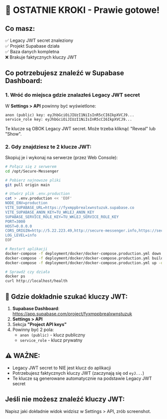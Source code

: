 # 🚀 OSTATNIE KROKI - Prawie gotowe!

## Co masz:
✅ Legacy JWT secret znaleziony  
✅ Projekt Supabase działa  
✅ Baza danych kompletna  
❌ Brakuje faktycznych kluczy JWT  

## Co potrzebujesz znaleźć w Supabase Dashboard:

### 1. Wróć do miejsca gdzie znalazłeś Legacy JWT secret

W **Settings > API** powinny być wyświetlone:

```
anon (public) key: eyJhbGciOiJIUzI1NiIsInR5cCI6IkpXVCJ9...
service_role key: eyJhbGciOiJIUzI1NiIsInR5cCI6IkpXVCJ9...
```

Te klucze są OBOK Legacy JWT secret. Może trzeba kliknąć "Reveal" lub "Show".

### 2. Gdy znajdziesz te 2 klucze JWT:

Skopiuj je i wykonaj na serwerze (przez Web Console):

```bash
# Połącz się z serwerem
cd /opt/Secure-Messenger

# Pobierz najnowsze pliki
git pull origin main

# Utwórz plik .env.production
cat > .env.production << 'EOF'
NODE_ENV=production
VITE_SUPABASE_URL=https://fyxmppbrealxwnstuzuk.supabase.co
VITE_SUPABASE_ANON_KEY=TU_WKLEJ_ANON_KEY
SUPABASE_SERVICE_ROLE_KEY=TU_WKLEJ_SERVICE_ROLE_KEY
PORT=3000
HOST=0.0.0.0
CORS_ORIGIN=http://5.22.223.49,http://secure-messenger.info,https://secure-messenger.info
LOG_LEVEL=info
EOF

# Restart aplikacji
docker-compose -f deployment/docker/docker-compose.production.yml down
docker-compose -f deployment/docker/docker-compose.production.yml build --no-cache
docker-compose -f deployment/docker/docker-compose.production.yml up -d

# Sprawdź czy działa
docker ps
curl http://localhost/health
```

## 📍 Gdzie dokładnie szukać kluczy JWT:

1. **Supabase Dashboard**: https://app.supabase.com/project/fyxmppbrealxwnstuzuk
2. **Settings > API**
3. Sekcja **"Project API keys"**
4. Powinny być 2 pola:
   - `anon (public)` - klucz publiczny
   - `service_role` - klucz prywatny

## ⚠️ WAŻNE:
- Legacy JWT secret to NIE jest klucz do aplikacji
- Potrzebujesz faktycznych kluczy JWT (zaczynają się od `eyJ...`)
- Te klucze są generowane automatycznie na podstawie Legacy JWT secret

## Jeśli nie możesz znaleźć kluczy JWT:
Napisz jaki dokładnie widok widzisz w Settings > API, zrób screenshot.
